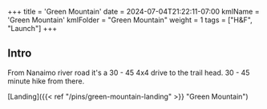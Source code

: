 +++
title = 'Green Mountain'
date = 2024-07-04T21:22:11-07:00
kmlName = 'Green Mountain'
kmlFolder = "Green Mountain"
weight = 1
tags = ["H&F", "Launch"]
+++
## Intro

From Nanaimo river road it's a 30 - 45 4x4 drive to the trail head.  30 - 45 minute hike from there.

[Landing]({{< ref "/pins/green-mountain-landing" >}} "Green Mountain")
